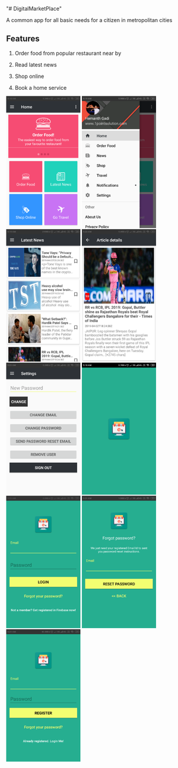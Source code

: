 "# DigitalMarketPlace" 

A common app for all basic needs for a citizen in metropolitan cities

Features
---------
1) Order food from popular restaurant near by

2) Read latest news

3) Shop online 

4) Book a home service

<img src="https://github.com/hemugadi/DigitalMarketPlace/blob/dev_digi_market/home_screen.png" width="200"> <img src="https://github.com/hemugadi/DigitalMarketPlace/blob/dev_digi_market/navigation_view.png" width="200"> <img src="https://github.com/hemugadi/DigitalMarketPlace/blob/dev_digi_market/news_fragment.png" width="200"> <img src="https://github.com/hemugadi/DigitalMarketPlace/blob/dev_digi_market/article_details.png" width="200"> <img src="https://github.com/hemugadi/DigitalMarketPlace/blob/dev_digi_market/account_settings.png" width="200"> <img src="https://github.com/hemugadi/DigitalMarketPlace/blob/dev_digi_market/flah_screen.png" width="200"> <img src="https://github.com/hemugadi/DigitalMarketPlace/blob/dev_digi_market/login_screen.png" width="200"> <img src="https://github.com/hemugadi/DigitalMarketPlace/blob/dev_digi_market/forgot_password.png" width="200"> <img src="https://github.com/hemugadi/DigitalMarketPlace/blob/dev_digi_market/registaration_screen.png" width="200">



